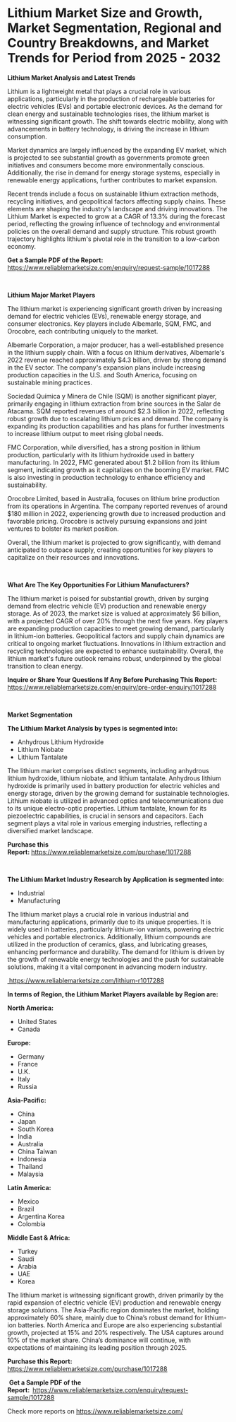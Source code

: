 <p><h1>Lithium Market Size and Growth, Market Segmentation, Regional and Country Breakdowns, and Market Trends for Period from 2025 -  2032</h1></p><p><strong>Lithium Market Analysis and Latest Trends</strong></p>
<p><p>Lithium is a lightweight metal that plays a crucial role in various applications, particularly in the production of rechargeable batteries for electric vehicles (EVs) and portable electronic devices. As the demand for clean energy and sustainable technologies rises, the lithium market is witnessing significant growth. The shift towards electric mobility, along with advancements in battery technology, is driving the increase in lithium consumption. </p><p>Market dynamics are largely influenced by the expanding EV market, which is projected to see substantial growth as governments promote green initiatives and consumers become more environmentally conscious. Additionally, the rise in demand for energy storage systems, especially in renewable energy applications, further contributes to market expansion. </p><p>Recent trends include a focus on sustainable lithium extraction methods, recycling initiatives, and geopolitical factors affecting supply chains. These elements are shaping the industry's landscape and driving innovations. The Lithium Market is expected to grow at a CAGR of 13.3% during the forecast period, reflecting the growing influence of technology and environmental policies on the overall demand and supply structure. This robust growth trajectory highlights lithium's pivotal role in the transition to a low-carbon economy.</p></p>
<p><strong>Get a Sample PDF of the Report:&nbsp;</strong> <a href="https://www.reliablemarketsize.com/enquiry/request-sample/1017288?utm_campaign=3220&utm_medium=2&utm_source=Github&utm_content=ia&utm_term=01042025&utm_id=lithium">https://www.reliablemarketsize.com/enquiry/request-sample/1017288</a></p>
<p>&nbsp;</p>
<p><strong>Lithium Major Market Players</strong></p>
<p><p>The lithium market is experiencing significant growth driven by increasing demand for electric vehicles (EVs), renewable energy storage, and consumer electronics. Key players include Albemarle, SQM, FMC, and Orocobre, each contributing uniquely to the market.</p><p>Albemarle Corporation, a major producer, has a well-established presence in the lithium supply chain. With a focus on lithium derivatives, Albemarle's 2022 revenue reached approximately $4.3 billion, driven by strong demand in the EV sector. The company's expansion plans include increasing production capacities in the U.S. and South America, focusing on sustainable mining practices.</p><p>Sociedad Química y Minera de Chile (SQM) is another significant player, primarily engaging in lithium extraction from brine sources in the Salar de Atacama. SQM reported revenues of around $2.3 billion in 2022, reflecting robust growth due to escalating lithium prices and demand. The company is expanding its production capabilities and has plans for further investments to increase lithium output to meet rising global needs.</p><p>FMC Corporation, while diversified, has a strong position in lithium production, particularly with its lithium hydroxide used in battery manufacturing. In 2022, FMC generated about $1.2 billion from its lithium segment, indicating growth as it capitalizes on the booming EV market. FMC is also investing in production technology to enhance efficiency and sustainability.</p><p>Orocobre Limited, based in Australia, focuses on lithium brine production from its operations in Argentina. The company reported revenues of around $180 million in 2022, experiencing growth due to increased production and favorable pricing. Orocobre is actively pursuing expansions and joint ventures to bolster its market position.</p><p>Overall, the lithium market is projected to grow significantly, with demand anticipated to outpace supply, creating opportunities for key players to capitalize on their resources and innovations.</p></p>
<p>&nbsp;</p>
<p><strong>What Are The Key Opportunities For Lithium Manufacturers?</strong></p>
<p><p>The lithium market is poised for substantial growth, driven by surging demand from electric vehicle (EV) production and renewable energy storage. As of 2023, the market size is valued at approximately $6 billion, with a projected CAGR of over 20% through the next five years. Key players are expanding production capacities to meet growing demand, particularly in lithium-ion batteries. Geopolitical factors and supply chain dynamics are critical to ongoing market fluctuations. Innovations in lithium extraction and recycling technologies are expected to enhance sustainability. Overall, the lithium market's future outlook remains robust, underpinned by the global transition to clean energy.</p></p>
<p><strong>Inquire or Share Your Questions If Any Before Purchasing This Report:</strong> <a href="https://www.reliablemarketsize.com/enquiry/pre-order-enquiry/1017288?utm_campaign=3220&utm_medium=2&utm_source=Github&utm_content=ia&utm_term=01042025&utm_id=lithium">https://www.reliablemarketsize.com/enquiry/pre-order-enquiry/1017288</a></p>
<p>&nbsp;</p>
<p><strong>Market Segmentation</strong></p>
<p><strong>The Lithium Market Analysis by types is segmented into:</strong></p>
<p><ul><li>Anhydrous Lithium Hydroxide</li><li>Lithium Niobate</li><li>Lithium Tantalate</li></ul></p>
<p><p>The lithium market comprises distinct segments, including anhydrous lithium hydroxide, lithium niobate, and lithium tantalate. Anhydrous lithium hydroxide is primarily used in battery production for electric vehicles and energy storage, driven by the growing demand for sustainable technologies. Lithium niobate is utilized in advanced optics and telecommunications due to its unique electro-optic properties. Lithium tantalate, known for its piezoelectric capabilities, is crucial in sensors and capacitors. Each segment plays a vital role in various emerging industries, reflecting a diversified market landscape.</p></p>
<p><strong>Purchase this Report:&nbsp;</strong><a href="https://www.reliablemarketsize.com/purchase/1017288?utm_campaign=3220&utm_medium=2&utm_source=Github&utm_content=ia&utm_term=01042025&utm_id=lithium">https://www.reliablemarketsize.com/purchase/1017288</a></p>
<p>&nbsp;</p>
<p><strong>The Lithium Market Industry Research by Application is segmented into:</strong></p>
<p><ul><li>Industrial</li><li>Manufacturing</li></ul></p>
<p><p>The lithium market plays a crucial role in various industrial and manufacturing applications, primarily due to its unique properties. It is widely used in batteries, particularly lithium-ion variants, powering electric vehicles and portable electronics. Additionally, lithium compounds are utilized in the production of ceramics, glass, and lubricating greases, enhancing performance and durability. The demand for lithium is driven by the growth of renewable energy technologies and the push for sustainable solutions, making it a vital component in advancing modern industry.</p></p>
<p><a href="https://www.reliablemarketsize.com/lithium-r1017288?utm_campaign=3220&utm_medium=2&utm_source=Github&utm_content=ia&utm_term=01042025&utm_id=lithium">&nbsp;https://www.reliablemarketsize.com/lithium-r1017288</a></p>
<p><strong>In terms of Region, the Lithium Market Players available by Region are:</strong></p>
<p>
    <p> <strong> North America: </strong>
        <ul>
            <li>United States</li>
            <li>Canada</li>
        </ul>
        </p> 
    <p> <strong> Europe: </strong>
        <ul>
            <li>Germany</li>
            <li>France</li>
            <li>U.K.</li>
            <li>Italy</li>
            <li>Russia</li>
        </ul>
        </p> 
    <p> <strong> Asia-Pacific: </strong>
        <ul>
            <li>China</li>
            <li>Japan</li>
            <li>South Korea</li>
            <li>India</li>
            <li>Australia</li>
            <li>China Taiwan</li>
            <li>Indonesia</li>
            <li>Thailand</li>
            <li>Malaysia</li>
        </ul>
        </p> 
    <p> <strong> Latin America: </strong>
        <ul>
            <li>Mexico</li>
            <li>Brazil</li>
            <li>Argentina Korea</li>
            <li>Colombia</li>
        </ul>
        </p> 
    <p> <strong> Middle East & Africa: </strong>
        <ul>
            <li>Turkey</li>
            <li>Saudi</li>
            <li>Arabia</li>
            <li>UAE</li>
            <li>Korea</li>
        </ul>
    </p>
    </p>
<p><p>The lithium market is witnessing significant growth, driven primarily by the rapid expansion of electric vehicle (EV) production and renewable energy storage solutions. The Asia-Pacific region dominates the market, holding approximately 60% share, mainly due to China’s robust demand for lithium-ion batteries. North America and Europe are also experiencing substantial growth, projected at 15% and 20% respectively. The USA captures around 10% of the market share. China’s dominance will continue, with expectations of maintaining its leading position through 2025.</p></p>
<p><strong>Purchase this Report: </strong><a href="https://www.reliablemarketsize.com/purchase/1017288?utm_campaign=3220&utm_medium=2&utm_source=Github&utm_content=ia&utm_term=01042025&utm_id=lithium">https://www.reliablemarketsize.com/purchase/1017288</a></p>
<p>&nbsp;<strong>Get a Sample PDF of the Report:&nbsp;&nbsp;</strong><a href="https://www.reliablemarketsize.com/enquiry/request-sample/1017288?utm_campaign=3220&utm_medium=2&utm_source=Github&utm_content=ia&utm_term=01042025&utm_id=lithium">https://www.reliablemarketsize.com/enquiry/request-sample/1017288</a></p>
<p><strong></strong></p>
<p>Check more reports on <a href="https://www.reliablemarketsize.com/?utm_campaign=3220&utm_medium=2&utm_source=Github&utm_content=ia&utm_term=01042025&utm_id=lithium">https://www.reliablemarketsize.com/</a></p>